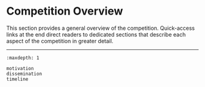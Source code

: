 # Competition Overview

This section provides a general overview of the competition. Quick-access links at the end direct readers to dedicated sections that describe each aspect of the competition in greater detail.

---

```{toctree}
:maxdepth: 1

motivation
dissemination
timeline
```
